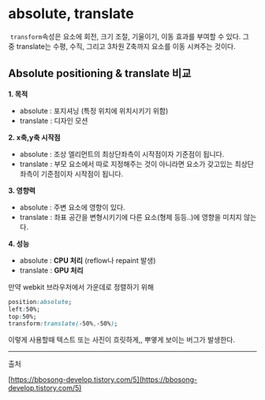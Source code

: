 # absolute, translate

 `transform`속성은 요소에 회전, 크기 조절, 기울이기, 이동 효과를 부여할 수 있다. 그 중 translate는 수평, 수직, 그리고 3차원 Z축까지 요소를 이동 시켜주는 것이다.

## **Absolute positioning & translate 비교**

**1. 목적**

- absolute : 포지셔닝 (특정 위치에 위치시키기 위함)
- translate : 디자인 모션

**2. x축,y축 시작점**

- absolute : 조상 엘리먼트의 최상단좌측이 시작점이자 기준점이 됩니다.
- translate : 부모 요소에서 따로 지정해주는 것이 아니라면 요소가 갖고있는 최상단좌측이 기준점이자 시작점이 됩니다.

**3. 영향력**

- absolute : 주변 요소에 영향이 있다.
- translate : 좌표 공간을 변형시키기에 다른 요소(형제 등등..)에 영향을 미치지 않는다.

**4. 성능**

- absolute : **CPU 처리** (reflow나 repaint 발생)
- translate : **GPU 처리**

만약 webkit 브라우저에서 가운데로 정렬하기 위해

```css
position:absolute;
left:50%;
top:50%;
transform:translate(-50%,-50%);
```

이렇게 사용할때 텍스트 또는 사진이 흐릿하게,, 뿌옇게 보이는 버그가 발생한다.

---
출처

[https://bbosong-develop.tistory.com/5](https://bbosong-develop.tistory.com/5)
